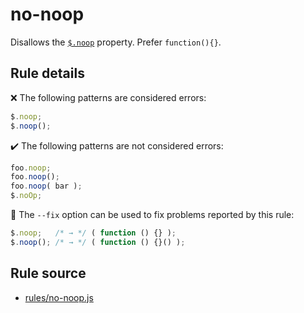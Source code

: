 # no-noop

Disallows the [`$.noop`](https://api.jquery.com/jQuery.noop/) property. Prefer `function(){}`.

## Rule details

❌ The following patterns are considered errors:
```js
$.noop;
$.noop();
```

✔️ The following patterns are not considered errors:
```js
foo.noop;
foo.noop();
foo.noop( bar );
$.noOp;
```

🔧 The `--fix` option can be used to fix problems reported by this rule:
```js
$.noop;   /* → */ ( function () {} );
$.noop(); /* → */ ( function () {}() );
```
## Rule source

* [rules/no-noop.js](../src/rules/no-noop.js)
